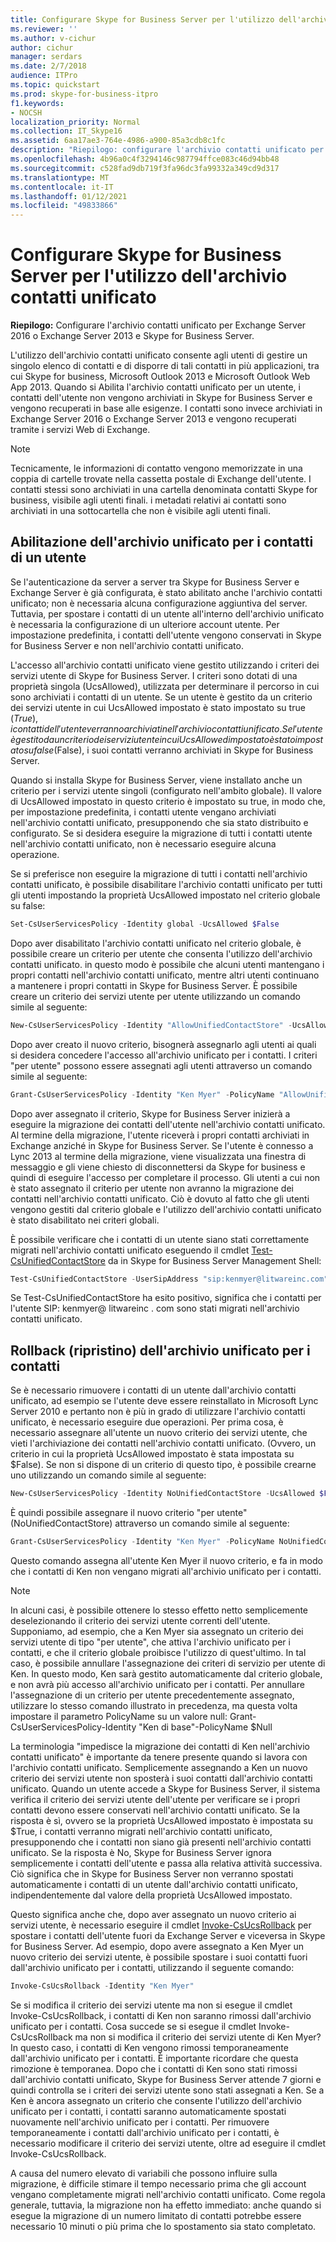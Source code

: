 ```yaml
---
title: Configurare Skype for Business Server per l'utilizzo dell'archivio contatti unificato
ms.reviewer: ''
ms.author: v-cichur
author: cichur
manager: serdars
ms.date: 2/7/2018
audience: ITPro
ms.topic: quickstart
ms.prod: skype-for-business-itpro
f1.keywords:
- NOCSH
localization_priority: Normal
ms.collection: IT_Skype16
ms.assetid: 6aa17ae3-764e-4986-a900-85a3cdb8c1fc
description: "Riepilogo: configurare l'archivio contatti unificato per Exchange Server e Skype for Business Server."
ms.openlocfilehash: 4b96a0c4f3294146c987794ffce083c46d94bb48
ms.sourcegitcommit: c528fad9db719f3fa96dc3fa99332a349cd9d317
ms.translationtype: MT
ms.contentlocale: it-IT
ms.lasthandoff: 01/12/2021
ms.locfileid: "49833866"
---
```

# <a name="configure-skype-for-business-server-to-use-the-unified-contact-store"></a>Configurare Skype for Business Server per l'utilizzo dell'archivio contatti unificato
 
**Riepilogo:** Configurare l'archivio contatti unificato per Exchange Server 2016 o Exchange Server 2013 e Skype for Business Server.
  
L'utilizzo dell'archivio contatti unificato consente agli utenti di gestire un singolo elenco di contatti e di disporre di tali contatti in più applicazioni, tra cui Skype for business, Microsoft Outlook 2013 e Microsoft Outlook Web App 2013. Quando si Abilita l'archivio contatti unificato per un utente, i contatti dell'utente non vengono archiviati in Skype for Business Server e vengono recuperati in base alle esigenze. I contatti sono invece archiviati in Exchange Server 2016 o Exchange Server 2013 e vengono recuperati tramite i servizi Web di Exchange.
  
> [!NOTE]
> Tecnicamente, le informazioni di contatto vengono memorizzate in una coppia di cartelle trovate nella cassetta postale di Exchange dell'utente. I contatti stessi sono archiviati in una cartella denominata contatti Skype for business, visibile agli utenti finali. i metadati relativi ai contatti sono archiviati in una sottocartella che non è visibile agli utenti finali. 
  
## <a name="enabling-the-unified-contact-store-for-a-user"></a>Abilitazione dell'archivio unificato per i contatti di un utente

Se l'autenticazione da server a server tra Skype for Business Server e Exchange Server è già configurata, è stato abilitato anche l'archivio contatti unificato; non è necessaria alcuna configurazione aggiuntiva del server. Tuttavia, per spostare i contatti di un utente all'interno dell'archivio unificato è necessaria la configurazione di un ulteriore account utente. Per impostazione predefinita, i contatti dell'utente vengono conservati in Skype for Business Server e non nell'archivio contatti unificato.
  
L'accesso all'archivio contatti unificato viene gestito utilizzando i criteri dei servizi utente di Skype for Business Server. I criteri sono dotati di una proprietà singola (UcsAllowed), utilizzata per determinare il percorso in cui sono archiviati i contatti di un utente. Se un utente è gestito da un criterio dei servizi utente in cui UcsAllowed impostato è stato impostato su true ($True), i contatti dell'utente verranno archiviati nell'archivio contatti unificato. Se l'utente è gestito da un criterio dei servizi utente in cui UcsAllowed impostato è stato impostato su false ($False), i suoi contatti verranno archiviati in Skype for Business Server.
  
Quando si installa Skype for Business Server, viene installato anche un criterio per i servizi utente singoli (configurato nell'ambito globale). Il valore di UcsAllowed impostato in questo criterio è impostato su true, in modo che, per impostazione predefinita, i contatti utente vengano archiviati nell'archivio contatti unificato, presupponendo che sia stato distribuito e configurato. Se si desidera eseguire la migrazione di tutti i contatti utente nell'archivio contatti unificato, non è necessario eseguire alcuna operazione. 
  
Se si preferisce non eseguire la migrazione di tutti i contatti nell'archivio contatti unificato, è possibile disabilitare l'archivio contatti unificato per tutti gli utenti impostando la proprietà UcsAllowed impostato nel criterio globale su false:
  
```powershell
Set-CsUserServicesPolicy -Identity global -UcsAllowed $False
```

Dopo aver disabilitato l'archivio contatti unificato nel criterio globale, è possibile creare un criterio per utente che consenta l'utilizzo dell'archivio contatti unificato. in questo modo è possibile che alcuni utenti mantengano i propri contatti nell'archivio contatti unificato, mentre altri utenti continuano a mantenere i propri contatti in Skype for Business Server. È possibile creare un criterio dei servizi utente per utente utilizzando un comando simile al seguente:
  
```powershell
New-CsUserServicesPolicy -Identity "AllowUnifiedContactStore" -UcsAllowed $True
```

Dopo aver creato il nuovo criterio, bisognerà assegnarlo agli utenti ai quali si desidera concedere l'accesso all'archivio unificato per i contatti. I criteri "per utente" possono essere assegnati agli utenti attraverso un comando simile al seguente:
  
```powershell
Grant-CsUserServicesPolicy -Identity "Ken Myer" -PolicyName "AllowUnifiedContactStore"
```

Dopo aver assegnato il criterio, Skype for Business Server inizierà a eseguire la migrazione dei contatti dell'utente nell'archivio contatti unificato. Al termine della migrazione, l'utente riceverà i propri contatti archiviati in Exchange anziché in Skype for Business Server. Se l'utente è connesso a Lync 2013 al termine della migrazione, viene visualizzata una finestra di messaggio e gli viene chiesto di disconnettersi da Skype for business e quindi di eseguire l'accesso per completare il processo. Gli utenti a cui non è stato assegnato il criterio per utente non avranno la migrazione dei contatti nell'archivio contatti unificato. Ciò è dovuto al fatto che gli utenti vengono gestiti dal criterio globale e l'utilizzo dell'archivio contatti unificato è stato disabilitato nei criteri globali.
  
È possibile verificare che i contatti di un utente siano stati correttamente migrati nell'archivio contatti unificato eseguendo il cmdlet [Test-CsUnifiedContactStore](https://docs.microsoft.com/powershell/module/skype/test-csunifiedcontactstore?view=skype-ps) da in Skype for Business Server Management Shell:
  
```powershell
Test-CsUnifiedContactStore -UserSipAddress "sip:kenmyer@litwareinc.com" -TargetFqdn "atl-cs-001.litwareinc.com"
```

Se Test-CsUnifiedContactStore ha esito positivo, significa che i contatti per l'utente SIP: kenmyer@ <span></span> litwareinc <span></span> . com sono stati migrati nell'archivio contatti unificato.
  
## <a name="rolling-back-the-unified-contact-store"></a>Rollback (ripristino) dell'archivio unificato per i contatti

Se è necessario rimuovere i contatti di un utente dall'archivio contatti unificato, ad esempio se l'utente deve essere reinstallato in Microsoft Lync Server 2010 e pertanto non è più in grado di utilizzare l'archivio contatti unificato, è necessario eseguire due operazioni. Per prima cosa, è necessario assegnare all'utente un nuovo criterio dei servizi utente, che vieti l'archiviazione dei contatti nell'archivio contatti unificato. (Ovvero, un criterio in cui la proprietà UcsAllowed impostato è stata impostata su $False). Se non si dispone di un criterio di questo tipo, è possibile crearne uno utilizzando un comando simile al seguente:
  
```powershell
New-CsUserServicesPolicy -Identity NoUnifiedContactStore -UcsAllowed $False
```

È quindi possibile assegnare il nuovo criterio "per utente" (NoUnifiedContactStore) attraverso un comando simile al seguente:
  
```powershell
Grant-CsUserServicesPolicy -Identity "Ken Myer" -PolicyName NoUnifiedContactStore
```

Questo comando assegna all'utente Ken Myer il nuovo criterio, e fa in modo che i contatti di Ken non vengano migrati all'archivio unificato per i contatti.
  
> [!NOTE]
> In alcuni casi, è possibile ottenere lo stesso effetto netto semplicemente deselezionando il criterio dei servizi utente correnti dell'utente. Supponiamo, ad esempio, che a Ken Myer sia assegnato un criterio dei servizi utente di tipo "per utente", che attiva l'archivio unificato per i contatti, e che il criterio globale proibisce l'utilizzo di quest'ultimo. In tal caso, è possibile annullare l'assegnazione dei criteri di servizio per utente di Ken. In questo modo, Ken sarà gestito automaticamente dal criterio globale, e non avrà più accesso all'archivio unificato per i contatti. Per annullare l'assegnazione di un criterio per utente precedentemente assegnato, utilizzare lo stesso comando illustrato in precedenza, ma questa volta impostare il parametro PolicyName su un valore null: Grant-CsUserServicesPolicy-Identity "Ken di base"-PolicyName $Null 
  
La terminologia "impedisce la migrazione dei contatti di Ken nell'archivio contatti unificato" è importante da tenere presente quando si lavora con l'archivio contatti unificato. Semplicemente assegnando a Ken un nuovo criterio dei servizi utente non sposterà i suoi contatti dall'archivio contatti unificato. Quando un utente accede a Skype for Business Server, il sistema verifica il criterio dei servizi utente dell'utente per verificare se i propri contatti devono essere conservati nell'archivio contatti unificato. Se la risposta è sì, ovvero se la proprietà UcsAllowed impostato è impostata su $True, i contatti verranno migrati nell'archivio contatti unificato, presupponendo che i contatti non siano già presenti nell'archivio contatti unificato. Se la risposta è No, Skype for Business Server ignora semplicemente i contatti dell'utente e passa alla relativa attività successiva. Ciò significa che in Skype for Business Server non verranno spostati automaticamente i contatti di un utente dall'archivio contatti unificato, indipendentemente dal valore della proprietà UcsAllowed impostato.
  
Questo significa anche che, dopo aver assegnato un nuovo criterio ai servizi utente, è necessario eseguire il cmdlet [Invoke-CsUcsRollback](https://docs.microsoft.com/powershell/module/skype/invoke-csucsrollback?view=skype-ps) per spostare i contatti dell'utente fuori da Exchange Server e viceversa in Skype for Business Server. Ad esempio, dopo avere assegnato a Ken Myer un nuovo criterio dei servizi utente, è possibile spostare i suoi contatti fuori dall'archivio unificato per i contatti, utilizzando il seguente comando:
  
```powershell
Invoke-CsUcsRollback -Identity "Ken Myer"
```

Se si modifica il criterio dei servizi utente ma non si esegue il cmdlet Invoke-CsUcsRollback, i contatti di Ken non saranno rimossi dall'archivio unificato per i contatti. Cosa succede se si esegue il cmdlet Invoke-CsUcsRollback ma non si modifica il criterio dei servizi utente di Ken Myer? In questo caso, i contatti di Ken vengono rimossi temporaneamente dall'archivio unificato per i contatti. È importante ricordare che questa rimozione è temporanea. Dopo che i contatti di Ken sono stati rimossi dall'archivio contatti unificato, Skype for Business Server attende 7 giorni e quindi controlla se i criteri dei servizi utente sono stati assegnati a Ken. Se a Ken è ancora assegnato un criterio che consente l'utilizzo dell'archivio unificato per i contatti, i contatti saranno automaticamente spostati nuovamente nell'archivio unificato per i contatti. Per rimuovere temporaneamente i contatti dall'archivio unificato per i contatti, è necessario modificare il criterio dei servizi utente, oltre ad eseguire il cmdlet Invoke-CsUcsRollback.
  
A causa del numero elevato di variabili che possono influire sulla migrazione, è difficile stimare il tempo necessario prima che gli account vengano completamente migrati nell'archivio contatti unificato. Come regola generale, tuttavia, la migrazione non ha effetto immediato: anche quando si esegue la migrazione di un numero limitato di contatti potrebbe essere necessario 10 minuti o più prima che lo spostamento sia stato completato.
  

